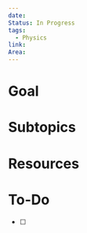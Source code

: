 ```yaml
---
date: 
Status: In Progress
tags:
  - Physics
link: 
Area:
---
```

# Goal

# Subtopics

# Resources

# To-Do
- [ ] 
